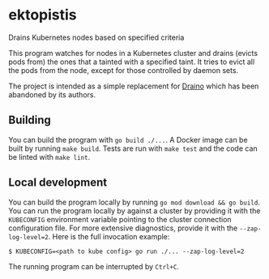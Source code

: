 # ektopistis
Drains Kubernetes nodes based on specified criteria

This program watches for nodes in a Kubernetes cluster and drains (evicts pods
from) the ones that a tainted with a specified taint.  It tries to evict all the
pods from the node, except for those controlled by daemon sets.

The project is intended as a simple replacement for
[Draino](https://github.com/planetlabs/draino) which has been abandoned by its
authors.

## Building

You can build the program with `go build ./...`.  A Docker image can be built
by running `make build`.  Tests are run with `make test` and the code can be
linted with `make lint`.

## Local development

You can build the program locally by running `go mod download && go build`.
You can run the program locally by against a cluster by providing it with the
`KUBECONFIG` environment variable pointing to the cluster connection
configuration file.  For more extensive diagnostics, provide it with the
`--zap-log-level=2`. Here is the full invocation example:
```
$ KUBECONFIG=<path to kube config> go run ./... --zap-log-level=2
```
The running program can be interrupted by `Ctrl+C`.
